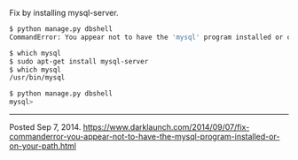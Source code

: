 Fix by installing mysql-server.

```bash
$ python manage.py dbshell
CommandError: You appear not to have the 'mysql' program installed or on your path.

$ which mysql
$ sudo apt-get install mysql-server
$ which mysql
/usr/bin/mysql

$ python manage.py dbshell
mysql>
```

---


Posted Sep 7, 2014.
https://www.darklaunch.com/2014/09/07/fix-commanderror-you-appear-not-to-have-the-mysql-program-installed-or-on-your-path.html